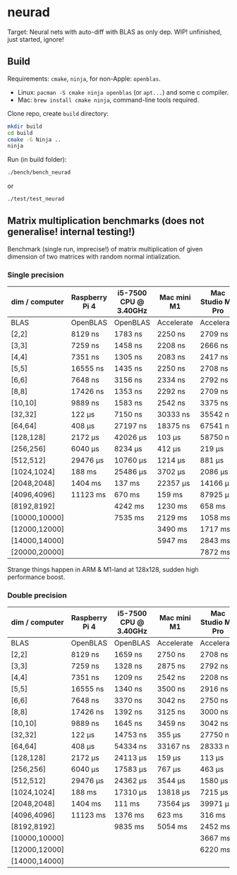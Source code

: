 # neurad
Target: Neural nets with auto-diff with BLAS as only dep.
WIP! unfinished, just started, ignore!

## Build

Requirements: `cmake`, `ninja`, for non-Apple: `openblas`.

- Linux: `pacman -S cmake ninja openblas` (or `apt...`) and some c compiler.
- Mac: `brew install cmake ninja`, command-line tools required.

Clone repo, create `build` directory:

```bash
mkdir build
cd build
cmake -G Ninja ..
ninja
```

Run (in build folder):
```bash
./bench/bench_neurad
```
or
```bash
./test/test_neurad
```

## Matrix multiplication benchmarks (does not generalise! internal testing!)

Benchmark (single run, imprecise!) of matrix multiplication of given dimension
of two matrices with random normal intialization.

### Single precision

| dim / computer | Raspberry Pi 4 | i5-7500 CPU @ 3.40GHz | Mac mini M1 | Mac Studio M1 Pro |
| -------------- | -------------- | --------------------- | ----------- | ----------------- |
|           BLAS |       OpenBLAS |              OpenBLAS |  Accelerate |        Accelerate |
|         [2,2]  |    8129 ns     |     1783 ns           |   2250 ns   |    2709 ns        |
|         [3,3]  |    7259 ns     |     1458 ns           |   2208 ns   |    2666 ns        |
|         [4,4]  |    7351 ns     |     1305 ns           |   2083 ns   |    2417 ns        |
|         [5,5]  |   16555 ns     |     1435 ns           |   2250 ns   |    2708 ns        |
|         [6,6]  |    7648 ns     |     3156 ns           |   2334 ns   |    2792 ns        |
|         [8,8]  |   17426 ns     |     1353 ns           |   2292 ns   |    2709 ns        |
|       [10,10]  |    9889 ns     |     1583 ns           |   2542 ns   |    3375 ns        |
|       [32,32]  |     122 µs     |     7150 ns           |  30333 ns   |   35542 ns        |
|       [64,64]  |     408 µs     |    27197 ns           |  18375 ns   |   67541 ns        |
|     [128,128]  |    2172 µs     |    42026 µs           |    103 µs   |   58750 ns        |
|     [256,256]  |    6040 µs     |     8234 µs           |    412 µs   |     219 µs        |
|     [512,512]  |   29476 µs     |    10760 µs           |   1214 µs   |     881 µs        |
|   [1024,1024]  |     188 ms     |    25486 µs           |   3702 µs   |    2086 µs        |
|   [2048,2048]  |    1404 ms     |      137 ms           |  22357 µs   |   14166 µs        |
|   [4096,4096]  |   11123 ms     |      670 ms           |    159 ms   |   87925 µs        |
|   [8192,8192]  |                |     4242 ms           |   1230 ms   |     658 ms        |
| [10000,10000]  |                |     7535 ms           |   2129 ms   |    1058 ms        |
| [12000,12000]  |                |                       |   3490 ms   |    1717 ms        |
| [14000,14000]  |                |                       |   5947 ms   |    2843 ms        |
| [20000,20000]  |                |                       |             |    7872 ms        |

Strange things happen in ARM & M1-land at 128x128, sudden high performance boost.

### Double precision

| dim / computer | Raspberry Pi 4 | i5-7500 CPU @ 3.40GHz | Mac mini M1 | Mac Studio M1 Pro |
| -------------- | -------------- | --------------------- | ----------- | ----------------- |
|           BLAS |       OpenBLAS |              OpenBLAS |  Accelerate |        Accelerate |
|         [2,2]  |    8129 ns     |     1659 ns           |   2750 ns   |    2708 ns        |
|         [3,3]  |    7259 ns     |     1328 ns           |   2875 ns   |    2792 ns        |
|         [4,4]  |    7351 ns     |     1209 ns           |   2542 ns   |    2208 ns        |
|         [5,5]  |   16555 ns     |     1340 ns           |   3500 ns   |    2916 ns        |
|         [6,6]  |    7648 ns     |     3370 ns           |   3042 ns   |    2750 ns        |
|         [8,8]  |   17426 ns     |     1392 ns           |   3125 ns   |    3000 ns        |
|       [10,10]  |    9889 ns     |     1645 ns           |   3459 ns   |    3042 ns        |
|       [32,32]  |     122 µs     |    14753 ns           |    355 µs   |   27750 ns        |
|       [64,64]  |     408 µs     |    54334 ns           |  33167 ns   |   28333 ns        |
|     [128,128]  |    2172 µs     |    24113 µs           |    159 µs   |     113 µs        |
|     [256,256]  |    6040 µs     |    17583 µs           |    767 µs   |     463 µs        |
|     [512,512]  |   29476 µs     |    24362 µs           |   3544 µs   |    1580 µs        |
|   [1024,1024]  |     188 ms     |    17310 µs           |  13818 µs   |    7215 µs        |
|   [2048,2048]  |    1404 ms     |      111 ms           |  73564 µs   |   39971 µs        |
|   [4096,4096]  |   11123 ms     |     1376 ms           |    623 ms   |     316 ms        |
|   [8192,8192]  |                |     9835 ms           |   5054 ms   |    2452 ms        |
| [10000,10000]  |                |                       |             |    3667 ms        |
| [12000,12000]  |                |                       |             |    6220 ms        |
| [14000,14000]  |                |                       |             |                   |
